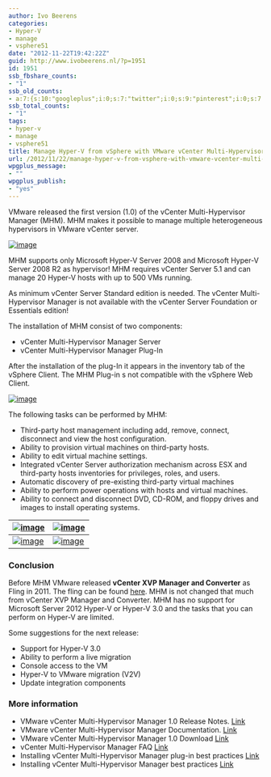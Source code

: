 ```yaml
---
author: Ivo Beerens
categories:
- Hyper-V
- manage
- vsphere51
date: "2012-11-22T19:42:22Z"
guid: http://www.ivobeerens.nl/?p=1951
id: 1951
ssb_fbshare_counts:
- "1"
ssb_old_counts:
- a:7:{s:10:"googleplus";i:0;s:7:"twitter";i:0;s:9:"pinterest";i:0;s:7:"fbshare";i:1;s:8:"linkedin";i:0;s:6:"reddit";i:0;s:6:"tumblr";i:0;}
ssb_total_counts:
- "1"
tags:
- hyper-v
- manage
- vsphere51
title: Manage Hyper-V from vSphere with VMware vCenter Multi-Hypervisor Manager
url: /2012/11/22/manage-hyper-v-from-vsphere-with-vmware-vcenter-multi-hypervisor-manager/
wpgplus_message:
- ""
wpgplus_publish:
- "yes"
---
```


VMware released the first version (1.0) of the vCenter Multi-Hypervisor Manager (MHM). MHM makes it possible to manage multiple heterogeneous hypervisors in VMware vCenter server.

[![image](http://localhost/wp-content/uploads/2012/11/image_thumb1.png "image")](http://localhost/wp-content/uploads/2012/11/image1.png)

MHM supports only Microsoft Hyper-V Server 2008 and Microsoft Hyper-V Server 2008 R2 as hypervisor! MHM requires vCenter Server 5.1 and can manage 20 Hyper-V hosts with up to 500 VMs running.

As minimum vCenter Server Standard edition is needed. The vCenter Multi-Hypervisor Manager is not available with the vCenter Server Foundation or Essentials edition!

The installation of MHM consist of two components:

- vCenter Multi-Hypervisor Manager Server
- vCenter Multi-Hypervisor Manager Plug-In

After the installation of the plug-In it appears in the inventory tab of the vSphere Client. The MHM Plug-in s not compatible with the vSphere Web Client.

[![image](http://localhost/wp-content/uploads/2012/11/image_thumb2.png "image")](http://localhost/wp-content/uploads/2012/11/image2.png)

The following tasks can be performed by MHM:

- Third-party host management including add, remove, connect, disconnect and view the host configuration.
- Ability to provision virtual machines on third-party hosts.
- Ability to edit virtual machine settings.
- Integrated vCenter Server authorization mechanism across ESX and third-party hosts inventories for privileges, roles, and users.
- Automatic discovery of pre-existing third-party virtual machines
- Ability to perform power operations with hosts and virtual machines.
- Ability to connect and disconnect DVD, CD-ROM, and floppy drives and images to install operating systems.

| [![image](http://localhost/wp-content/uploads/2012/11/image_thumb3.png "image")](http://localhost/wp-content/uploads/2012/11/image3.png) | [![image](http://localhost/wp-content/uploads/2012/11/image_thumb4.png "image")](http://localhost/wp-content/uploads/2012/11/image4.png) |
|---|---|
| [![image](http://localhost/wp-content/uploads/2012/11/image_thumb5.png "image")](http://localhost/wp-content/uploads/2012/11/image5.png) | [![image](http://localhost/wp-content/uploads/2012/11/image_thumb6.png "image")](http://localhost/wp-content/uploads/2012/11/image6.png) |

### Conclusion

Before MHM VMware released **vCenter XVP Manager and Converter** as Fling in 2011. The fling can be found [here](http://labs.vmware.com/flings/xvp). MHM is not changed that much from vCenter XVP Manager and Converter. MHM has no support for Microsoft Server 2012 Hyper-V or Hyper-V 3.0 and the tasks that you can perform on Hyper-V are limited.

Some suggestions for the next release:

- Support for Hyper-V 3.0
- Ability to perform a live migration
- Console access to the VM
- Hyper-V to VMware migration (V2V)
- Update integration components

### More information

- VMware vCenter Multi-Hypervisor Manager 1.0 Release Notes. [Link](http://www.vmware.com/support/mhm/doc/vcenter-multi-hypervisor-manager-10-release-notes.html)
- VMware vCenter Multi-Hypervisor Manager Documentation. [Link](http://www.vmware.com/support/pubs/vcenter-multihypervisor-manager-pubs.html)
- VMware vCenter Multi-Hypervisor Manager 1.0 Download [Link ](http://www.vmware.com/go/download-vsphere)
- vCenter Multi-Hypervisor Manager FAQ [Link](http://kb.vmware.com/selfservice/microsites/search.do?language=en_US&cmd=displayKC&externalId=2037570)
- Installing vCenter Multi-Hypervisor Manager plug-in best practices [Link](http://kb.vmware.com/selfservice/microsites/search.do?language=en_US&cmd=displayKC&externalId=2039704)
- Installing vCenter Multi-Hypervisor Manager best practices [Link](http://kb.vmware.com/selfservice/documentLinkInt.do?micrositeID=&popup=true&languageId=&externalID=2036700)
